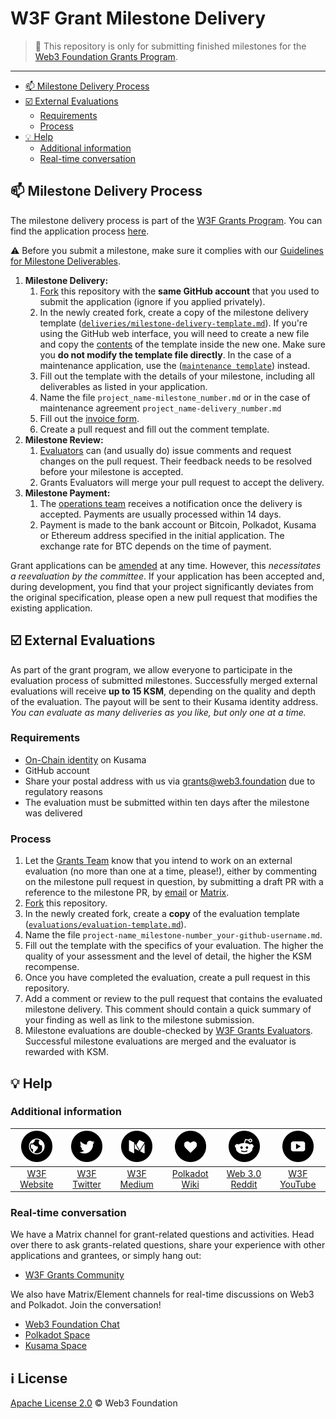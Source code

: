 # W3F Grant Milestone Delivery <!-- omit in toc -->

> **:loudspeaker:** This repository is only for submitting finished milestones for the [Web3 Foundation Grants Program](https://github.com/w3f/Grants-Program).

---

- [:mailbox: Milestone Delivery Process](#mailbox-milestone-delivery-process)
- [:ballot_box_with_check: External Evaluations](#ballot_box_with_check-external-evaluations)
  - [Requirements](#requirements)
  - [Process](#process)
- [:bulb: Help](#bulb-help)
  - [Additional information](#additional-information)
  - [Real-time conversation](#real-time-conversation)

## :mailbox: Milestone Delivery Process

The milestone delivery process is part of the [W3F Grants Program](https://github.com/w3f/Grants-Program). You can find the application process [here](https://grants.web3.foundation/docs/Process/how-to-apply).  

:warning: Before you submit a milestone, make sure it complies with our [Guidelines for Milestone Deliverables](https://grants.web3.foundation/docs/Support%20Docs/milestone-deliverables-guidelines).

1. **Milestone Delivery:**
   1. [Fork](https://github.com/w3f/Grant-Milestone-Delivery/fork) this repository with the **same GitHub account** that you used to submit the application (ignore if you applied privately).
   2. In the newly created fork, create a copy of the milestone delivery template ([`deliveries/milestone-delivery-template.md`](deliveries/milestone-delivery-template.md)). If you're using the GitHub web interface, you will need to create a new file and copy the [contents](https://raw.githubusercontent.com/w3f/Grant-Milestone-Delivery/master/deliveries/milestone-delivery-template.md) of the template inside the new one. Make sure you **do not modify the template file directly**. In the case of a maintenance application, use the ([`maintenance template`](maintenance_deliveries/maintenance-delivery-template.md)) instead.
   5. Fill out the template with the details of your milestone, including all deliverables as listed in your application.
   4. Name the file `project_name-milestone_number.md` or in the case of maintenance agreement `project_name-delivery_number.md`
   5. Fill out the [invoice form](https://forms.gle/LSRr7PCjBpEbKGh89).
   6. Create a pull request and fill out the comment template.
2. **Milestone Review:**
   1. [Evaluators](https://grants.web3.foundation/docs/Introduction/team#w3f-grants-committee) can (and usually do) issue comments and request changes on the pull request. Their feedback needs to be resolved before your milestone is accepted.
   2. Grants Evaluators will merge your pull request to accept the delivery.
3. **Milestone Payment:**
   1. The [operations team](https://grants.web3.foundation/docs/Introduction/team#w3f-operations-team) receives a notification once the delivery is accepted. Payments are usually processed within 14 days.
   2. Payment is made to the bank account or Bitcoin, Polkadot, Kusama or Ethereum address specified in the initial application. The exchange rate for BTC depends on the time of payment.

Grant applications can be [amended](https://grants.web3.foundation/docs/Process/changes) at any time. However, this _necessitates a reevaluation by the committee_. If your application has been accepted and, during development, you find that your project significantly deviates from the original specification, please open a new pull request that modifies the existing application.

## :ballot_box_with_check: External Evaluations

As part of the grant program, we allow everyone to participate in the evaluation process of submitted milestones. Successfully merged external evaluations will receive **up to 15 KSM**, depending on the quality and depth of the evaluation. The payout will be sent to their Kusama identity address. *You can evaluate as many deliveries as you like, but only one at a time.*


### Requirements

- [On-Chain identity](https://guide.kusama.network/docs/learn-identity/) on Kusama
- GitHub account
- Share your postal address with us via grants@web3.foundation due to regulatory reasons
- The evaluation must be submitted within ten days after the milestone was delivered

### Process

1. Let the [Grants Team](https://grants.web3.foundation/docs/Introduction/team#w3f-grants-evaluators) know that you intend to work on an external evaluation (no more than one at a time, please!), either by commenting on the milestone pull request in question, by submitting a draft PR with a reference to the milestone PR, by [email](mailto:grants@web3.foundation?subject=External%20Evaluation) or [Matrix](https://matrix.to/#/!XpynPDLusWUWfDpaqr:matrix.org?via=web3.foundation). 
2. [Fork](https://github.com/w3f/Grant-Milestone-Delivery/fork) this repository.
3. In the newly created fork, create a **copy** of the evaluation template ([`evaluations/evaluation-template.md`](evaluations/evaluation-template.md)).
4. Name the file `project-name_milestone-number_your-github-username.md`.
5. Fill out the template with the specifics of your evaluation. The higher the quality of your assessment and the level of detail, the higher the KSM recompense.
6. Once you have completed the evaluation, create a pull request in this repository.
7. Add a comment or review to the pull request that contains the evaluated milestone delivery. This comment should contain a quick summary of your finding as well as link to the milestone submission.
8. Milestone evaluations are double-checked by [W3F Grants Evaluators](https://grants.web3.foundation/docs/Introduction/team#w3f-grants-committee). Successful milestone evaluations are merged and the evaluator is rewarded with KSM.

## :bulb: Help

### Additional information

| <img src="src/web.png?s=50" width="50"> | <img src="src/twitter.png?s=50" width="50"> | <img src="src/medium.png?s=50" width="50"> | <img src="src/like.png?s=50" width="50"> | <img src="src/reddit.png?s=50" width="50"> | <img src="src/youtube-play.png?s=50" width="50"> |
| :-: | :-: | :-: | :-: | :-: | :-: |
| [W3F Website](https://web3.foundation) | [W3F Twitter](https://twitter.com/web3foundation) | [W3F Medium](https://medium.com/web3foundation) | [Polkadot Wiki](https://wiki.polkadot.network/en/) | [Web 3.0 Reddit](https://www.reddit.com/r/web3) | [W3F YouTube](https://www.youtube.com/channel/UClnw_bcNg4CAzF772qEtq4g) |

### Real-time conversation

We have a Matrix channel for grant-related questions and activities. Head over there to ask grants-related questions, share your experience with other applications and grantees, or simply hang out:

- [W3F Grants Community](https://matrix.to/#/!XpynPDLusWUWfDpaqr:matrix.org?via=web3.foundation&via=matrix.org)

We also have Matrix/Element channels for real-time discussions on Web3 and Polkadot. Join the conversation!

- [Web3 Foundation Chat](https://matrix.to/#/#w3f:matrix.org)
- [Polkadot Space](https://matrix.to/#/#polkadot:web3.foundation)
- [Kusama Space](https://matrix.to/#/#kusama:web3.foundation)

## :information_source: License <!-- omit in toc -->

[Apache License 2.0](LICENSE) © Web3 Foundation
